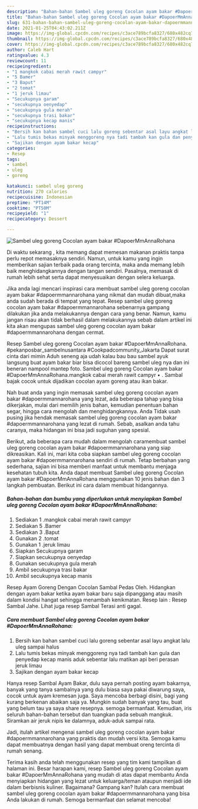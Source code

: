 ```yaml
---
description: "Bahan-bahan Sambel uleg goreng Cocolan ayam bakar #DapoerMmAnnaRohana yang nikmat Untuk Jualan"
title: "Bahan-bahan Sambel uleg goreng Cocolan ayam bakar #DapoerMmAnnaRohana yang nikmat Untuk Jualan"
slug: 631-bahan-bahan-sambel-uleg-goreng-cocolan-ayam-bakar-dapoermmannarohana-yang-nikmat-untuk-jualan
date: 2021-01-25T04:43:02.211Z
image: https://img-global.cpcdn.com/recipes/c3ace789bcfa8327/680x482cq70/sambel-uleg-goreng-cocolan-ayam-bakar-dapoermmannarohana-foto-resep-utama.jpg
thumbnail: https://img-global.cpcdn.com/recipes/c3ace789bcfa8327/680x482cq70/sambel-uleg-goreng-cocolan-ayam-bakar-dapoermmannarohana-foto-resep-utama.jpg
cover: https://img-global.cpcdn.com/recipes/c3ace789bcfa8327/680x482cq70/sambel-uleg-goreng-cocolan-ayam-bakar-dapoermmannarohana-foto-resep-utama.jpg
author: Caleb Hart
ratingvalue: 4.3
reviewcount: 11
recipeingredient:
- "1 mangkok cabai merah rawit campyr"
- "5 Bamer"
- "3 Baput"
- "2 tomat"
- "1 jeruk limau"
- "Secukupnya garam"
- "secukupnya oenyedap"
- "secukupnya gula merah"
- "secukupnya trasi bakar"
- "secukupnya kecap manis"
recipeinstructions:
- "Bersih kan bahan sambel cuci lalu goreng sebentar asal layu angkat lalu uleg sampai halus"
- "Lalu tumis bekas minyak menggoreng nya tadi tambah kan gula dan penyedap kecap manis aduk sebentar lalu matikan api beri perasan jeruk limau"
- "Sajikan dengan ayam bakar kecap"
categories:
- Resep
tags:
- sambel
- uleg
- goreng

katakunci: sambel uleg goreng 
nutrition: 270 calories
recipecuisine: Indonesian
preptime: "PT14M"
cooktime: "PT50M"
recipeyield: "1"
recipecategory: Dessert

---
```



![Sambel uleg goreng Cocolan ayam bakar #DapoerMmAnnaRohana](https://img-global.cpcdn.com/recipes/c3ace789bcfa8327/680x482cq70/sambel-uleg-goreng-cocolan-ayam-bakar-dapoermmannarohana-foto-resep-utama.jpg)

Di waktu  sekarang , kita memang dapat memesan makanan praktis tanpa perlu repot memasaknya sendiri. Namun, untuk kamu yang ingin memberikan sajian terbaik pada orang tercinta, maka anda memang lebih baik menghidangkannya dengan tangan sendiri. Pasalnya, memasak di rumah lebih sehat serta dapat menyesuaikan dengan selera keluarga.

Jika anda lagi mencari inspirasi cara membuat sambel uleg goreng cocolan ayam bakar #dapoermmannarohana yang nikmat dan mudah dibuat,maka anda sudah berada di tempat yang tepat. Resep sambel uleg goreng cocolan ayam bakar #dapoermmannarohana  sebenarnya gampang dilakukan jika anda melakukannya dengan cara yang benar. Namun, kamu jangan risau akan tidak berhasil dalam melakukannya 
sebab dalam artikel ini kita akan mengupas sambel uleg goreng cocolan ayam bakar #dapoermmannarohana dengan cermat.  

Resep Sambel uleg goreng Cocolan ayam bakar #DapoerMmAnnaRohana. #pekanposbar_sambelnusantara #Cookpadcommunity_Jakarta Dapat surat cinta dari mimin Aduh seneng aja udah kalau bau bau sambel ayuk langsung buat ayam bakar biar bisa dicocol bareng sambel uleg nya dan ini beneran nampool mantep foto. Sambel uleg goreng Cocolan ayam bakar #DapoerMmAnnaRohana.mangkok cabai merah rawit campyr • . Sambal bajak cocok untuk dijadikan cocolan ayam goreng atau ikan bakar.

Nah buat anda yang ingin memasak sambel uleg goreng cocolan ayam bakar #dapoermmannarohana yang lezat, ada beberapa tahap yang bisa dikerjakan, mulai dari memilih jenis bahan, kemudian penentuan bahan segar, hingga cara mengolah dan menghidangkannya. Anda Tidak usah pusing jika hendak memasak sambel uleg goreng cocolan ayam bakar #dapoermmannarohana yang lezat di rumah. Sebab, asalkan anda  tahu caranya, maka hidangan ini bisa jadi suguhan yang spesial.

Berikut, ada beberapa cara mudah dalam mengolah caramembuat sambel uleg goreng cocolan ayam bakar #dapoermmannarohana yang siap dikreasikan. Kali ini, mari kita coba siapkan sambel uleg goreng cocolan ayam bakar #dapoermmannarohana sendiri di rumah. Tetap berbahan yang sederhana, sajian ini bisa memberi manfaat untuk membantu menjaga kesehatan tubuh kita. Anda dapat membuat Sambel uleg goreng Cocolan ayam bakar #DapoerMmAnnaRohana menggunakan 10 jenis bahan dan 3 langkah pembuatan. Berikut ini cara dalam membuat hidangannya.

<!--inarticleads1-->

##### Bahan-bahan dan bumbu yang diperlukan untuk menyiapkan Sambel uleg goreng Cocolan ayam bakar #DapoerMmAnnaRohana:

1. Sediakan 1 .mangkok cabai merah rawit campyr
1. Sediakan 5 .Bamer
1. Sediakan 3 .Baput
1. Gunakan 2 .tomat
1. Gunakan 1 .jeruk limau
1. Siapkan Secukupnya garam
1. Siapkan secukupnya oenyedap
1. Gunakan secukupnya gula merah
1. Ambil secukupnya trasi bakar
1. Ambil secukupnya kecap manis


Resep Ayam Goreng Dengan Cocolan Sambal Pedas Oleh. Hidangkan dengan ayam bakar ketika ayam bakar baru saja dipanggang atau masih dalam kondisi hangat sehingga menambah kenikmatan. Resep lain : Resep Sambal Jahe. Lihat juga resep Sambal Terasi anti gagal. 

<!--inarticleads2-->

##### Cara membuat Sambel uleg goreng Cocolan ayam bakar #DapoerMmAnnaRohana:

1. Bersih kan bahan sambel cuci lalu goreng sebentar asal layu angkat lalu uleg sampai halus
1. Lalu tumis bekas minyak menggoreng nya tadi tambah kan gula dan penyedap kecap manis aduk sebentar lalu matikan api beri perasan jeruk limau
1. Sajikan dengan ayam bakar kecap


Hanya resep Sambal Ayam Bakar, dulu saya pernah posting ayam bakarnya, banyak yang tanya sambalnya yang dulu biasa saya pakai diwarung saya, cocok untuk ayam kremesan juga. Saya mencoba berbagi disini, bagi yang kurang berkenan abaikan saja ya. Mungkin sudah banyak yang tau, buat yang belum tau ya saya share resepnya. semoga bermanfaat. Kemudian, iris seluruh bahan-bahan tersebut dan tuangkan pada sebuah mangkuk. Siramkan air jeruk nipis ke dalamnya, aduk-aduk sampai rata. 

Jadi, itulah artikel mengenai  sambel uleg goreng cocolan ayam bakar #dapoermmannarohana  yang praktis dan mudah versi kita. Semoga kamu dapat membuatnya dengan hasil yang dapat membuat oreng tercinta di rumah senang. 

Terima kasih anda telah menggunakan resep yang tim kami tampilkan di halaman ini. Besar harapan kami, resep  Sambel uleg goreng Cocolan ayam bakar #DapoerMmAnnaRohana yang mudah di atas dapat membantu Anda menyiapkan hidangan yang lezat untuk keluarga/teman ataupun menjadi ide dalam berbisnis kuliner. Bagaimana? Gampang kan? Itulah cara membuat sambel uleg goreng cocolan ayam bakar #dapoermmannarohana yang bisa Anda lakukan di rumah. Semoga bermanfaat dan selamat mencoba!

